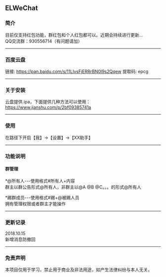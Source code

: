 ## ELWeChat
### 简介
目前仅支持红包功能，群红包和个人红包都可以。近期会持续进行更新...<br>
QQ交流群：930556714（有问题请加）

---

### 百度云盘
链接: https://pan.baidu.com/s/11LlvsFjERRrBN0l9s2Qqew 提取码: epcg

---

### 关于安装
云盘提供.ipa，下面提供几种方法可以使用：https://www.jianshu.com/p/2bf09385741a

---

### 使用
在路径下开启【我】->【设置】->【XX助手】

---

### 功能说明

#### 群管理
*@所有人---使用格式#所有人+内容 <br>
群主以群公告形式@所有人，非群主以@A @B @C。。。的形式@所有人

*踢群成员---使用格式#踢+@被踢人员
<br>拥有管理权限或者群主才能操作

---

### 更新记录
2018.10.15  <br>
新增消息防撤回

---

### 免责声明
本项目仅用于学习，禁止用于商业及非法用途，如产生法律纠纷与本人无关。
